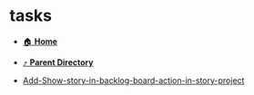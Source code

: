 # tasks
- [:house: **Home**](/README)
- [:arrow_heading_up: **Parent Directory**](/notes/archive/backlog/stories/Board-action-to-show-backlog-from-story-project/_index.md)

- [Add-Show-story-in-backlog-board-action-in-story-project](Add-Show-story-in-backlog-board-action-in-story-project.md)

